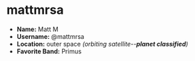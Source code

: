 # mattmrsa

* **Name:** Matt M
* **Username:** @mattmrsa
* **Location:** outer space *(orbiting satellite--__planet classified__)*
* **Favorite Band:** Primus
